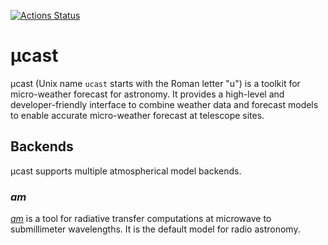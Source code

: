 [![Actions Status](https://github.com/focisrc/ucast/workflows/python-package/badge.svg)](https://github.com/focisrc/ucast/actions)

# µcast

µcast (Unix name `ucast` starts with the Roman letter "u") is a
toolkit for micro-weather forecast for astronomy.
It provides a high-level and developer-friendly interface to combine
weather data and forecast models to enable accurate micro-weather
forecast at telescope sites.

## Backends

µcast supports multiple atmospherical model backends.

### *am*

[*am*](https://www.cfa.harvard.edu/~spaine/am) is a tool for radiative
transfer computations at microwave to submillimeter wavelengths.
It is the default model for radio astronomy.
